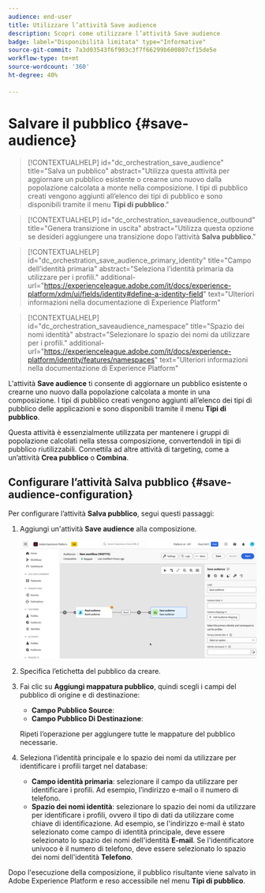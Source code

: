 ```yaml
---
audience: end-user
title: Utilizzare l’attività Save audience
description: Scopri come utilizzare l’attività Save audience
badge: label="Disponibilità limitata" type="Informative"
source-git-commit: 7a3d03543f6f903c3f7f66299b600807cf15de5e
workflow-type: tm+mt
source-wordcount: '360'
ht-degree: 40%

---
```



# Salvare il pubblico {#save-audience}

>[!CONTEXTUALHELP]
>id="dc_orchestration_save_audience"
>title="Salva un pubblico"
>abstract="Utilizza questa attività per aggiornare un pubblico esistente o crearne uno nuovo dalla popolazione calcolata a monte nella composizione. I tipi di pubblico creati vengono aggiunti all’elenco dei tipi di pubblico e sono disponibili tramite il menu **Tipi di pubblico**."

>[!CONTEXTUALHELP]
>id="dc_orchestration_saveaudience_outbound"
>title="Genera transizione in uscita"
>abstract="Utilizza questa opzione se desideri aggiungere una transizione dopo l’attività **Salva pubblico**."

>[!CONTEXTUALHELP]
>id="dc_orchestration_save_audience_primary_identity"
>title="Campo dell’identità primaria"
>abstract="Seleziona l’identità primaria da utilizzare per i profili."
>additional-url="https://experienceleague.adobe.com/it/docs/experience-platform/xdm/ui/fields/identity#define-a-identity-field" text="Ulteriori informazioni nella documentazione di Experience Platform"

>[!CONTEXTUALHELP]
>id="dc_orchestration_saveaudience_namespace"
>title="Spazio dei nomi identità"
>abstract="Selezionare lo spazio dei nomi da utilizzare per i profili."
>additional-url="https://experienceleague.adobe.com/it/docs/experience-platform/identity/features/namespaces" text="Ulteriori informazioni nella documentazione di Experience Platform"

L&#39;attività **Save audience** ti consente di aggiornare un pubblico esistente o crearne uno nuovo dalla popolazione calcolata a monte in una composizione. I tipi di pubblico creati vengono aggiunti all’elenco dei tipi di pubblico delle applicazioni e sono disponibili tramite il menu **Tipi di pubblico**.

Questa attività è essenzialmente utilizzata per mantenere i gruppi di popolazione calcolati nella stessa composizione, convertendoli in tipi di pubblico riutilizzabili. Connettila ad altre attività di targeting, come a un’attività **Crea pubblico** o **Combina**.

## Configurare l’attività Salva pubblico {#save-audience-configuration}

Per configurare l’attività **Salva pubblico**, segui questi passaggi:

1. Aggiungi un&#39;attività **Save audience** alla composizione.

   ![](../assets/save-audience.png)

1. Specifica l’etichetta del pubblico da creare.

1. Fai clic su **Aggiungi mappatura pubblico**, quindi scegli i campi del pubblico di origine e di destinazione:

   * **Campo Pubblico Source**:
   * **Campo Pubblico Di Destinazione**:

   Ripeti l’operazione per aggiungere tutte le mappature del pubblico necessarie.

1. Seleziona l’identità principale e lo spazio dei nomi da utilizzare per identificare i profili target nel database:

   * **Campo identità primaria**: selezionare il campo da utilizzare per identificare i profili. Ad esempio, l’indirizzo e-mail o il numero di telefono.
   * **Spazio dei nomi identità**: selezionare lo spazio dei nomi da utilizzare per identificare i profili, ovvero il tipo di dati da utilizzare come chiave di identificazione. Ad esempio, se l&#39;indirizzo e-mail è stato selezionato come campo di identità principale, deve essere selezionato lo spazio dei nomi dell&#39;identità **E-mail**. Se l&#39;identificatore univoco è il numero di telefono, deve essere selezionato lo spazio dei nomi dell&#39;identità **Telefono**.

Dopo l&#39;esecuzione della composizione, il pubblico risultante viene salvato in Adobe Experience Platform <!-- to check--> e reso accessibile nel menu **Tipi di pubblico**.

<!--

## Example{#save-audience-example}

The following example illustrates a simple audience update from targeting. A scheduler is added to run the workflow once a month. A query recovers all the profiles subscribed to the different application services available. The **Save audience** activity updates the audience by deleting profiles that have unsubscribed from the service since the last workflow execution and by adding the newly subscribed profiles.
-->

